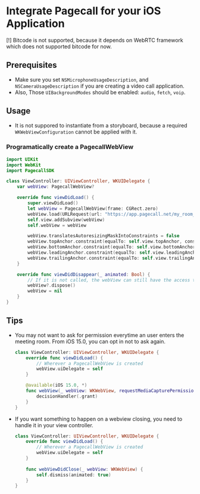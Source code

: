 # Integrate Pagecall for your iOS Application

[!] Bitcode is not supported, because it depends on WebRTC framework which does not supported bitcode for now.

## Prerequisites
- Make sure you set `NSMicrophoneUsageDescription`, and `NSCameraUsageDescription` if you are creating a video call application.
- Also, Those `UIBackgroundModes` should be enabled: `audio`, `fetch`, `voip`.

## Usage
- It is not suppored to instantiate from a storyboard, because a required `WKWebViewConfiguration` cannot be applied with it.

### Programatically create a PagecallWebView
```swift
import UIKit
import WebKit
import PagecallSDK

class ViewController: UIViewController, WKUIDelegate {
    var webView: PagecallWebView?

    override func viewDidLoad() {
        super.viewDidLoad()
        let webView = PagecallWebView(frame: CGRect.zero)
        webView.load(URLRequest(url: "https://app.pagecall.net/my_room_id"))
        self.view.addSubview(webView)
        self.webView = webView

        webView.translatesAutoresizingMaskIntoConstraints = false
        webView.topAnchor.constraint(equalTo: self.view.topAnchor, constant: 80.0).isActive = true
        webView.bottomAnchor.constraint(equalTo: self.view.bottomAnchor, constant: -20.0).isActive = true
        webView.leadingAnchor.constraint(equalTo: self.view.leadingAnchor, constant: 20.0).isActive = true
        webView.trailingAnchor.constraint(equalTo: self.view.trailingAnchor, constant: -20.0).isActive = true
    }

    override func viewDidDisappear(_ animated: Bool) {
        // If it is not called, the webView can still have the access to microphone or camera
        webView?.dispose()
        webView = nil
    }
}
```

## Tips
- You may not want to ask for permission everytime an user enters the meeting room. From iOS 15.0, you can opt in not to ask again.
    ```swift
    class ViewController: UIViewController, WKUIDelegate {
        override func viewDidLoad() {
            // Wherever a PagecallWebView is created
            webView.uiDelegate = self
        }

        @available(iOS 15.0, *)
        func webView(_ webView: WKWebView, requestMediaCapturePermissionFor origin: WKSecurityOrigin, initiatedByFrame frame: WKFrameInfo, type: WKMediaCaptureType, decisionHandler: @escaping (WKPermissionDecision) -> Void) {
            decisionHandler(.grant)
        }
    }
    ```
- If you want something to happen on a webview closing, you need to handle it in your view controller.
    ```swift
    class ViewController: UIViewController, WKUIDelegate {
        override func viewDidLoad() {
            // Wherever a PagecallWebView is created
            webView.uiDelegate = self
        }
      
        func webViewDidClose(_ webView: WKWebView) {
            self.dismiss(animated: true)
        }
    }
    ```
